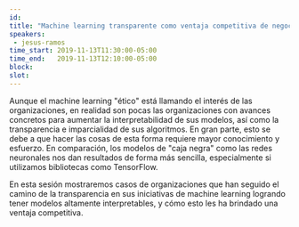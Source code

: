 ```yaml
---
id: 
title: "Machine learning transparente como ventaja competitiva de negocio"
speakers:
 - jesus-ramos
time_start: 2019-11-13T11:30:00-05:00
time_end:   2019-11-13T12:10:00-05:00
block: 
slot: 
---
```


Aunque el machine learning "ético" está llamando el interés de las organizaciones, en realidad son pocas las organizaciones con avances concretos para aumentar la interpretabilidad de sus modelos, así como la transparencia e imparcialidad de sus algoritmos. En gran parte, esto se debe a que hacer las cosas de esta forma requiere mayor conocimiento y esfuerzo. En comparación, los modelos de "caja negra" como las redes neuronales nos dan resultados de forma más sencilla, especialmente si utilizamos bibliotecas como TensorFlow.

En esta sesión mostraremos casos de organizaciones que han seguido el camino de la transparencia en sus iniciativas de machine learning logrando tener modelos altamente interpretables, y cómo esto les ha brindado una ventaja competitiva.